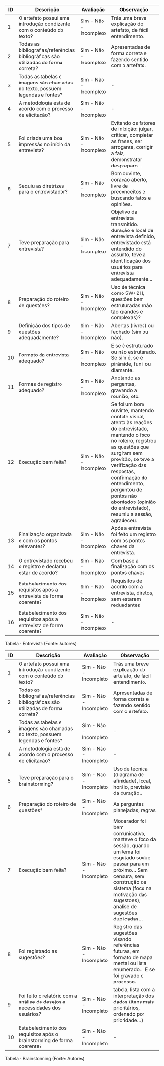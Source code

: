 


| ID | Descrição | Avaliação | Observação |
| --- | --- | --- | --- |
| 1 | O artefato possui uma introdução condizente com o conteúdo do texto? | Sim - Não - Incompleto | Trás uma breve explicação do artefato, de fácil entendimento. |
| 2 | Todas as bibliografias/referências bibliográficas são utilizadas de forma correta? | Sim - Não - Incompleto | Apresentadas de forma correta e fazendo sentido com o artefato. |
| 3 | Todas as tabelas e imagens são chamadas no texto, possuem legendas e fontes? | Sim - Não - Incompleto | - |
| 4 | A metodologia esta de acordo com o processo de elicitação? | Sim - Não - Incompleto | - |
| 5 | Foi criada uma boa impressão no início da entrevista? | Sim - Não - Incompleto | Evitando os fatores de inibição: julgar, criticar, completar as frases, ser arrogante, corrigir a fala, demonstratar despreparo… |
| 6 | Seguiu as diretrizes para o entrevistador?  | Sim - Não - Incompleto | Bom ouvinte, coração aberto, livre de preconceitos e buscando fatos e opiniões. |
| 7 | Teve preparação para entrevista?  | Sim - Não - Incompleto | Objetivo da entrevista transmitido. duração e local da entrevista definido, entrevistado está entendido do assunto, teve a identificação dos usuários para entrevista adequadamente... |
| 8 | Preparação do roteiro de questões?  | Sim - Não - Incompleto | Uso de técnica como 5W+2H, questões bem estruturadas (não tão grandes e complexas)? |
| 9 | Definição dos tipos de questões adequadamente?  | Sim - Não - Incompleto | Abertas (livres) ou fechado (sim ou não). |
| 10 | Formato da entrevista adequado?  | Sim - Não - Incompleto | E se é estruturado ou não estruturado. Se sim é, se é pirâmide, funil ou diamante. |
| 11 | Formas de registro adequado? | Sim - Não - Incompleto | Anotando as perguntas, gravando a reunião, etc. |
| 12 | Execução bem feita?  | Sim - Não - Incompleto | Se foi um bom ouvinte, mantendo contato visual, atento às reações do entrevistado, mantendo o foco no roteiro, registrou as questões que surgiram sem previsão, se teve a verificação das respostas, confirmação do entendimento, perguntou de pontos não abordados (opinião do entrevistado), resumiu a sessão, agradeceu. |
| 13 | Finalização organizada e com os pontos relevantes?  | Sim - Não - Incompleto | Após a entrevista foi feito um registro com os pontos chaves da entrevista. |
| 14 | O entrevistado recebeu o registro e declarou estar de acordo? | Sim - Não - Incompleto | Com base a finalização com os pontos chaves |
| 15 | Estabelecimento dos requisitos após a entrevista de forma coerente? | Sim - Não - Incompleto | Requisitos de acordo com a entrevista, diretos, sem estarem redundantes |
| 16 | Estabelecimento dos requisitos após a entrevista de forma coerente? | Sim - Não - Incompleto | - |

<p>Tabela - Entrevista (Fonte: Autores)</p>


| ID | Descrição | Avaliação | Observação |
| --- | --- | --- | --- |
| 1 | O artefato possui uma introdução condizente com o conteúdo do texto? | Sim - Não - Incompleto | Trás uma breve explicação do artefato, de fácil entendimento. |
| 2 | Todas as bibliografias/referências bibliográficas são utilizadas de forma correta? | Sim - Não - Incompleto | Apresentadas de forma correta e fazendo sentido com o artefato. |
| 3 | Todas as tabelas e imagens são chamadas no texto, possuem legendas e fontes? | Sim - Não - Incompleto | - |
| 4 | A metodologia esta de acordo com o processo de elicitação? | Sim - Não - Incompleto | - |
| 5 | Teve preparação para o brainstorming?  | Sim - Não - Incompleto | Uso de técnica (diagrama de afinidade), local, horáio, previsão da duração… |
| 6 | Preparação do roteiro de questões?  | Sim - Não - Incompleto | As perguntas planejadas, regras |
| 7 | Execução bem feita?  | Sim - Não - Incompleto | Moderador foi bem comunicativo, manteve o foco da sessão, quando um tema foi esgotado soube passar para um próximo… Sem censura, sem construção de sistema (foco na motivação das sugestões), analise de sugestões duplicadas… |
| 8 | Foi registrado as sugestões? | Sim - Não - Incompleto | Registro das sugestões visando referências futuras, em formato de mapa mental ou lista enumerado… E se foi gravado o processo. |
| 9 | Foi feito o relatório com a análise de desejos e necessidades dos usuários? | Sim - Não - Incompleto | tabela, lista com a interpretação dos dados (itens mais prioritários, ordenado por prioridade…) |
| 10 | Estabelecimento dos requisitos após o brainstorming de forma coerente? | Sim - Não - Incompleto | - |

<p>Tabela - Brainstorming (Fonte: Autores)</p>
